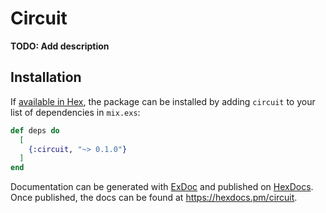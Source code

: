 # Circuit

**TODO: Add description**

## Installation

If [available in Hex](https://hex.pm/docs/publish), the package can be installed
by adding `circuit` to your list of dependencies in `mix.exs`:

```elixir
def deps do
  [
    {:circuit, "~> 0.1.0"}
  ]
end
```

Documentation can be generated with [ExDoc](https://github.com/elixir-lang/ex_doc)
and published on [HexDocs](https://hexdocs.pm). Once published, the docs can
be found at <https://hexdocs.pm/circuit>.

